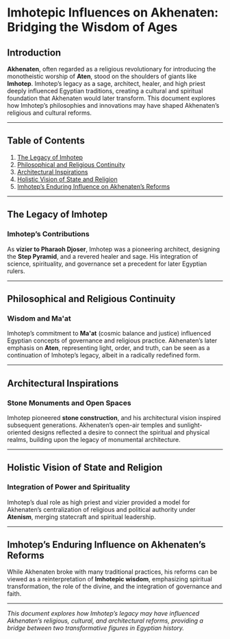 # Imhotepic Influences on Akhenaten: Bridging the Wisdom of Ages

## Introduction

**Akhenaten**, often regarded as a religious revolutionary for introducing the monotheistic worship of **Aten**, stood on the shoulders of giants like **Imhotep**. Imhotep’s legacy as a sage, architect, healer, and high priest deeply influenced Egyptian traditions, creating a cultural and spiritual foundation that Akhenaten would later transform. This document explores how Imhotep’s philosophies and innovations may have shaped Akhenaten’s religious and cultural reforms.

---

## Table of Contents

1. [The Legacy of Imhotep](#the-legacy-of-imhotep)
2. [Philosophical and Religious Continuity](#philosophical-and-religious-continuity)
3. [Architectural Inspirations](#architectural-inspirations)
4. [Holistic Vision of State and Religion](#holistic-vision-of-state-and-religion)
5. [Imhotep’s Enduring Influence on Akhenaten’s Reforms](#imhoteps-enduring-influence-on-akhenatens-reforms)

---

## The Legacy of Imhotep

### Imhotep’s Contributions

As **vizier to Pharaoh Djoser**, Imhotep was a pioneering architect, designing the **Step Pyramid**, and a revered healer and sage. His integration of science, spirituality, and governance set a precedent for later Egyptian rulers.

---

## Philosophical and Religious Continuity

### Wisdom and Ma'at

Imhotep’s commitment to **Ma'at** (cosmic balance and justice) influenced Egyptian concepts of governance and religious practice. Akhenaten’s later emphasis on **Aten**, representing light, order, and truth, can be seen as a continuation of Imhotep’s legacy, albeit in a radically redefined form.

---

## Architectural Inspirations

### Stone Monuments and Open Spaces

Imhotep pioneered **stone construction**, and his architectural vision inspired subsequent generations. Akhenaten’s open-air temples and sunlight-oriented designs reflected a desire to connect the spiritual and physical realms, building upon the legacy of monumental architecture.

---

## Holistic Vision of State and Religion

### Integration of Power and Spirituality

Imhotep’s dual role as high priest and vizier provided a model for Akhenaten’s centralization of religious and political authority under **Atenism**, merging statecraft and spiritual leadership.

---

## Imhotep’s Enduring Influence on Akhenaten’s Reforms

While Akhenaten broke with many traditional practices, his reforms can be viewed as a reinterpretation of **Imhotepic wisdom**, emphasizing spiritual transformation, the role of the divine, and the integration of governance and faith.

---

*This document explores how Imhotep’s legacy may have influenced Akhenaten’s religious, cultural, and architectural reforms, providing a bridge between two transformative figures in Egyptian history.*
